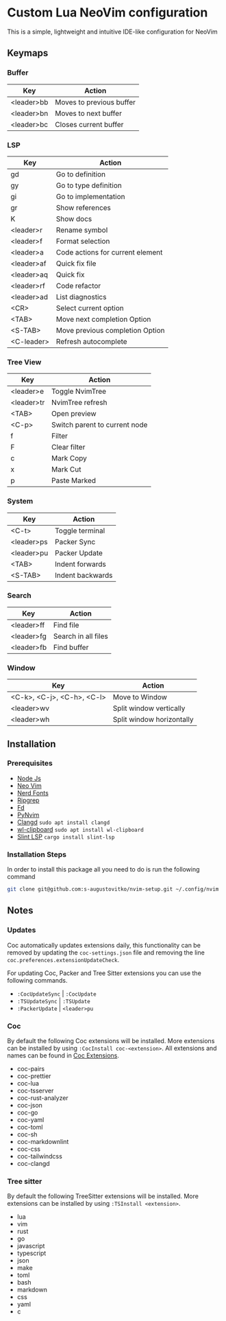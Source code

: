 # Custom Lua NeoVim configuration

This is a simple, lightweight and intuitive IDE-like configuration for NeoVim

## Keymaps

### Buffer

| Key          | Action                   |
| ------------ | ------------------------ |
| \<leader\>bb | Moves to previous buffer |
| \<leader\>bn | Moves to next buffer     |
| \<leader\>bc | Closes current buffer    |

### LSP

| Key          | Action                           |
| ------------ | -------------------------------- |
| gd           | Go to definition                 |
| gy           | Go to type definition            |
| gi           | Go to implementation             |
| gr           | Show references                  |
| K            | Show docs                        |
| \<leader\>r  | Rename symbol                    |
| \<leader\>f  | Format selection                 |
| \<leader\>a  | Code actions for current element |
| \<leader\>af | Quick fix file                   |
| \<leader\>aq | Quick fix                        |
| \<leader\>rf | Code refactor                    |
| \<leader\>ad | List diagnostics                 |
| \<CR\>       | Select current option            |
| \<TAB\>      | Move next completion Option      |
| \<S-TAB\>    | Move previous completion Option  |
| \<C-leader\> | Refresh autocomplete             |

### Tree View

| Key          | Action                        |
| ------------ | ----------------------------- |
| \<leader\>e  | Toggle NvimTree               |
| \<leader\>tr | NvimTree refresh              |
| \<TAB\>      | Open preview                  |
| \<C-p\>      | Switch parent to current node |
| f            | Filter                        |
| F            | Clear filter                  |
| c            | Mark Copy                     |
| x            | Mark Cut                      |
| p            | Paste Marked                  |

### System

| Key          | Action           |
| ------------ | ---------------- |
| \<C-t\>      | Toggle terminal  |
| \<leader\>ps | Packer Sync      |
| \<leader\>pu | Packer Update    |
| \<TAB\>      | Indent forwards  |
| \<S-TAB\>    | Indent backwards |

### Search

| Key          | Action              |
| ------------ | ------------------- |
| \<leader\>ff | Find file           |
| \<leader\>fg | Search in all files |
| \<leader\>fb | Find buffer         |

### Window

| Key                                | Action                    |
| ---------------------------------- | ------------------------- |
| \<C-k\>, \<C-j\>, \<C-h\>, \<C-l\> | Move to Window            |
| \<leader\>wv                       | Split window vertically   |
| \<leader\>wh                       | Split window horizontally |

## Installation

### Prerequisites

- [Node Js](https://nodejs.org/en/download/package-manager)
- [Neo Vim](https://github.com/neovim/neovim/blob/master/INSTALL.md)
- [Nerd Fonts](https://github.com/ryanoasis/nerd-fonts?tab=readme-ov-file#option-6-ad-hoc-curl-download)
- [Ripgrep](https://github.com/BurntSushi/ripgrep?tab=readme-ov-file#installation)
- [Fd](https://github.com/sharkdp/fd?tab=readme-ov-file#installation)
- [PyNvim](https://github.com/neovim/pynvim?tab=readme-ov-file#install)
- [Clangd](https://github.com/clangd/clangd) `sudo apt install clangd`
- [wl-clipboard](https://github.com/bugaevc/wl-clipboard) `sudo apt install wl-clipboard`
- [Slint LSP](https://github.com/slint-ui/vim-slint) `cargo install slint-lsp`

### Installation Steps

In order to install this package all you need to do is run the following command

```bash
git clone git@github.com:s-augustovitko/nvim-setup.git ~/.config/nvim
```

## Notes

### Updates

Coc automatically updates extensions daily, this functionality can be removed
by updating the `coc-settings.json` file and removing the line `coc.preferences.extensionUpdateCheck`.

For updating Coc, Packer and Tree Sitter extensions you can use the following commands.

- `:CocUpdateSync` | `:CocUpdate`
- `:TSUpdateSync` | `:TSUpdate`
- `:PackerUpdate` | `<leader>pu`

### Coc

By default the following Coc extensions will be installed. More extensions can
be installed by using `:CocInstall coc-<extension>`. All extensions
and names can be found in [Coc Extensions](https://github.com/neoclide/coc.nvim/wiki/Language-servers).

- coc-pairs
- coc-prettier
- coc-lua
- coc-tsserver
- coc-rust-analyzer
- coc-json
- coc-go
- coc-yaml
- coc-toml
- coc-sh
- coc-markdownlint
- coc-css
- coc-tailwindcss
- coc-clangd

### Tree sitter

By default the following TreeSitter extensions will be installed. More extensions
can be installed by using `:TSInstall <extension>`.

- lua
- vim
- rust
- go
- javascript
- typescript
- json
- make
- toml
- bash
- markdown
- css
- yaml
- c
